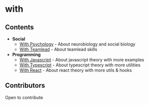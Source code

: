 # with

## Contents

- **Social**
  - [With Psychology](https://github.com/javeoff/with-psychology) - About neurobiology and social biology
  - [With Teamlead](https://github.com/javeoff/with-teamlead) - About teamlead skills
- **Programming**
  - [With Javascript](https://github.com/javeoff/with-javascript) - About javascript theory with more examples
  - [With Typescript](https://github.com/javeoff/with-typescript) - About typescript theory with more utilities
  - [With React](https://github.com/javeoff/with-react) - About react theory with more utils & hooks

## Contributors

Open to contribute
